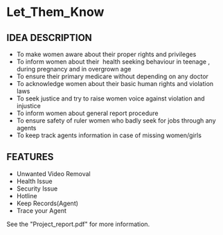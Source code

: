 # Let_Them_Know
## IDEA DESCRIPTION
* To make women aware about their proper rights and privileges
* To inform women about their  health seeking behaviour in teenage , during pregnancy and in overgrown age
* To ensure their primary medicare without depending on any doctor
* To acknowledge women about their basic human rights and violation laws
* To seek justice and try to raise women voice against violation and injustice
* To inform women about general report procedure 
* To ensure safety of ruler women who badly seek for jobs through any agents
* To keep track agents information in case of missing women/girls

## FEATURES
* Unwanted Video Removal
* Health Issue
* Security Issue
* Hotline
* Keep Records(Agent)
* Trace your Agent

See the "Project_report.pdf" for more information.
